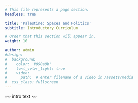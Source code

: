 ```yaml
---
# This file represents a page section.
headless: true

title: 'Palestine: Spaces and Politics'
subtitle: Introductory Curriculum 

# Order that this section will appear in.
weight: 10

author: admin
#design:
#  background:
#    color: '#090a0b'
#    text_color_light: true
#    video:
#      path:  # enter filename of a video in /assets/media
#  css_class: fullscreen
---
```


~~ intro text ~~
